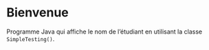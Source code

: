 # Bienvenue

Programme Java qui affiche le nom de l’étudiant en utilisant la classe `SimpleTesting()`.
